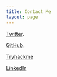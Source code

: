 ```yaml
---
title: Contact Me
layout: page
---
```



[Twitter](https://twitter.com/its_mashmellow).

[GitHub](https://github.com/mashm3ll0w).

[Tryhackme](https://tryhackme.com/p/ghostFace)

[LinkedIn](https://www.linkedin.com/in/charles-swaleh/)